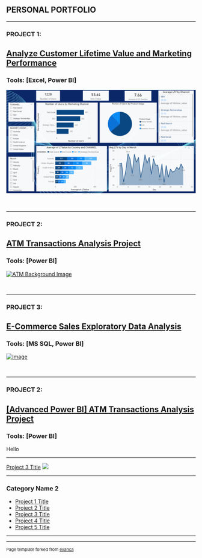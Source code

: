 
## PERSONAL PORTFOLIO

---

### PROJECT 1: 

## [ Analyze Customer Lifetime Value and Marketing Performance](/sample_page)

### Tools:  [Excel, Power BI]

[<img src="images/Cover Photo Upwork.png"/>](/sample_page)



<br>

---
### PROJECT 2: 
## [ATM Transactions Analysis Project](https://96a844db-e9a5-40cd-88df-28bc0af9a3ff-00-2gjoqlu9ce8ho.janeway.replit.dev/portfolio-details.html)

### Tools:  [Power BI]
[![ATM Background Image](https://github.com/leanhkienn/leanhkienn.github.io/assets/116093407/4942a17f-e9e3-41c4-9d3c-3e640e7caa37)](https://96a844db-e9a5-40cd-88df-28bc0af9a3ff-00-2gjoqlu9ce8ho.janeway.replit.dev/portfolio-details.html)



<br>


---
### PROJECT 3: 
## [E-Commerce Sales Exploratory Data Analysis](https://c099108c-86d4-4692-87fd-c7098f827376-00-33fvyru3jmqy4.global.replit.dev/eCommerce_DataAnalysis.html)
### Tools:  [MS SQL, Power BI]
[![image](https://github.com/leanhkienn/leanhkienn.github.io/assets/116093407/fb31d16c-7671-4736-a116-45244b66cf5e)](https://c099108c-86d4-4692-87fd-c7098f827376-00-33fvyru3jmqy4.global.replit.dev/eCommerce_DataAnalysis.html)



<br>

---
### PROJECT 2: 
## [ [Advanced Power BI] ATM Transactions Analysis Project](projectATM.md)

### Tools:  [Power BI]
Hello

---
[Project 3 Title](http://example.com/)
<img src="images/dummy_thumbnail.jpg?raw=true"/>

---

### Category Name 2

- [Project 1 Title](http://example.com/)
- [Project 2 Title](http://example.com/)
- [Project 3 Title](http://example.com/)
- [Project 4 Title](http://example.com/)
- [Project 5 Title](http://example.com/)

---




---
<p style="font-size:11px">Page template forked from <a href="https://github.com/evanca/quick-portfolio">evanca</a></p>
<!-- Remove above link if you don't want to attibute -->
